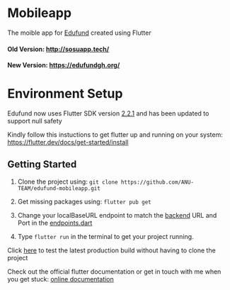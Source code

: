 # Mobileapp
The moible app for [Edufund](https://edufundgh.org/) created using Flutter

#### Old Version: http://sosuapp.tech/
#### New Version: https://edufundgh.org/

# Environment Setup
Edufund now uses Flutter SDK version [2.2.1](https://storage.googleapis.com/flutter_infra_release/releases/stable/linux/flutter_linux_2.2.1-stable.tar.xz) and has been updated to support null safety

Kindly follow this instuctions to get flutter up and running on your system: https://flutter.dev/docs/get-started/install

## Getting Started

1. Clone the project using: ```git clone https://github.com/ANU-TEAM/edufund-mobileapp.git```

2. Get missing packages using: ```flutter pub get```

3. Change your localBaseURL endpoint to match the [backend](https://github.com/ANU-TEAM/edufund-backend) URL and Port in the [endpoints.dart](https://github.com/ANU-TEAM/edufund-mobileapp/blob/develop/lib/utils/endpoints.dart)

4. Type ```flutter run``` in the terminal to get your project running. 


Click [here](https://edufundgh.org/) to test the latest production build without having to clone the project

Check out the official flutter documentation or get in touch with me when you get stuck:
[online documentation](https://flutter.dev/docs)
